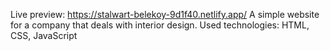 Live preview: https://stalwart-belekoy-9d1f40.netlify.app/
A simple website for a company that deals with interior design.
Used technologies: HTML, CSS, JavaScript

